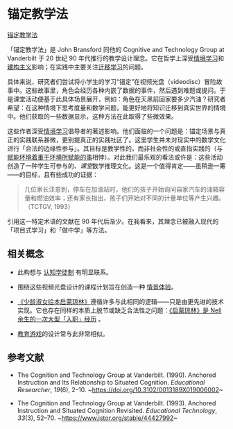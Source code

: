 # 锚定教学法

[锚定教学法](https://notes.andymatuschak.org/zHZJPK2nrvAzRstzA6XdmoG)

「锚定教学法」是 John Bransford 同他的 Cognitive and Technology Group at Vanderbilt 于 20 世纪 90 年代推行的教学设计理念。它在哲学上深受[情境学习](https://notes.andymatuschak.org/zL7XdosCZ9qeCSSCrhcYfwY)和[建构主义](https://notes.andymatuschak.org/zWceTLNTjH3DQ7iVpy38ocq)影响；在实践中主要关注[迁移学习](https://notes.andymatuschak.org/z7ffiDfqTR9pPcEEUUbCL7C)的问题。

具体来说，研究者们尝试将小学生的学习“锚定”在视频光盘（videodisc）冒险故事中。这些故事里，角色会经历各种内嵌了数据的事件，然后遇到难题或提问。于是课堂活动便基于此具体场景展开，例如：角色在天黑前回家要多少汽油？研究者希望：在这种情境下思考度量和数学问题，能更好地将知识迁移到真实世界的情境中。他们获取的一些数据显示，这种方法在此取得了些微效果。

这些作者深受[情境学习](https://notes.andymatuschak.org/zL7XdosCZ9qeCSSCrhcYfwY)倡导者的著述影响。他们面临的一个问题是：锚定场景与真正的实践联系甚微，更别提真正的实践社区了。这里学生并未对现实中的数学文化进行「合法的边缘性参与」。其目标是教学性的，而非社会性的或直指实践的（与[赋能环境着重于环境所赋能的事](https://notes.andymatuschak.org/z2etsLyP1LJUwNDPCwvRdUG)相悖）。对此我们最乐观的看法或许是：这些活动创造了一种学生可参与的、*课堂*数学推理文化。这是一个值得肯定——虽稍逊一筹——的目标，且有些成功的证据：

> 几位家长注意到，停车在加油站时，他们的孩子开始询问自家汽车的油箱容量和燃油效率；还有家长指出，孩子们开始对不同的计量单位等产生兴趣。（TCTGV, 1993）

引用这一特定术语的文献在 90 年代后渐少。在我看来，其理念已被融入现代的「项目式学习」和「做中学」等方法。

## 相关概念

- 此构想与 [认知学徒制](https://notes.andymatuschak.org/zQgeXp15RWkzyiUv9WQsLtA) 有明显联系。

- 围绕这些视频光盘设计的课程计划旨在创造一种 [情景体验](https://notes.andymatuschak.org/z92TGMiBsnraf5KXxSTNkBJ)。

- [《少龄淑女绘本启蒙琼林》](https://notes.andymatuschak.org/zCjT6omFavtr7Zx2S5do6qC)遵循许多与此相同的逻辑——只是由更先进的技术实现。它也存在同样的本质上脱节或缺乏合法性之问题：[《启蒙琼林》是 Nell 余生的一次大型「入职」经历](https://notes.andymatuschak.org/zQns3rccKB1grnjrDjgd6Vs) 。

- [教育游戏](https://notes.andymatuschak.org/zPf3vk65fBYtn5iTWj3PTEE)的设计常与此非常相似。

## 参考文献

- The Cognition and Technology Group at Vanderbilt. (1990). Anchored Instruction and Its Relationship to Situated Cognition. *Educational Researcher*, *19*(6), 2–10. ~https://doi.org/10.3102/0013189X019006002~

- The Cognition and Technology Group at Vanderbilt. (1993). Anchored Instruction and Situated Cognition Revisited. *Educational Technology*, *33*(3), 52–70. ~https://www.jstor.org/stable/44427992~